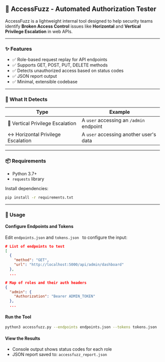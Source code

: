 ## 🚨 AccessFuzz - Automated Authorization Tester

AccessFuzz is a lightweight internal tool designed to help security teams identify **Broken Access Control** issues like **Horizontal** and **Vertical Privilege Escalation** in web APIs.

---

### ✨ Features

- ✅ Role-based request replay for API endpoints 
- ✅ Supports GET, POST, PUT, DELETE methods 
- ✅ Detects unauthorized access based on status codes 
- ✅ JSON report output 
- ✅ Minimal, extensible codebase 

---

### 🧪 What It Detects

| Type                               | Example                                 |
| ---------------------------------- | --------------------------------------- |
| 🔼 Vertical Privilege Escalation   | A `user` accessing an `/admin` endpoint |
| ↔️ Horizontal Privilege Escalation | A `user` accessing another user's data  |

---

### 📦 Requirements

* Python 3.7+
* `requests` library

Install dependencies:

```bash
pip install -r requirements.txt
```

---

### 🚀 Usage

#### **Configure Endpoints and Tokens**

Edit `endpoints.json` and `tokens.json ` to configure the input:

```json
# List of endpoints to test
[
  {
    "method": "GET",
    "url": "http://localhost:5000/api/admin/dashboard"
  },
  ...
```
```json
# Map of roles and their auth headers
{
  "admin": {
    "Authorization": "Bearer ADMIN_TOKEN"
  },
  ...
```

#### **Run the Tool**

```bash
python3 accessfuzz.py --endpoints endpoints.json --tokens tokens.json
```

#### **View the Results**

* Console output shows status codes for each role
* JSON report saved to: `accessfuzz_report.json`
